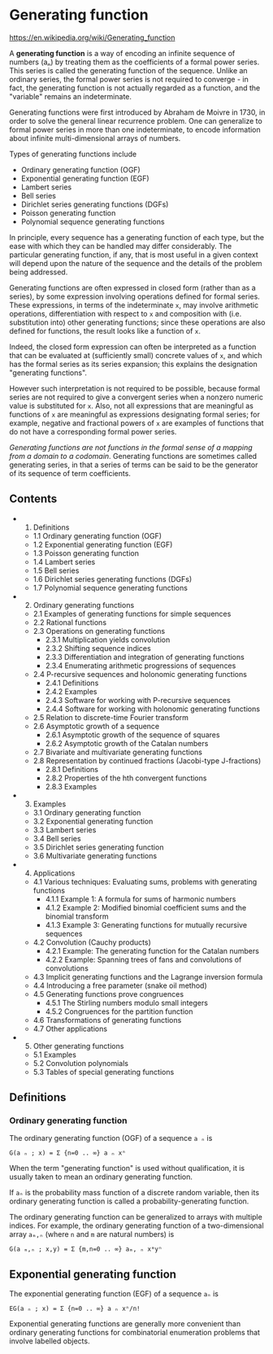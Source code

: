 # Generating function

https://en.wikipedia.org/wiki/Generating_function

A **generating function** is a way of encoding an infinite sequence of numbers (aₙ) by treating them as the coefficients of a formal power series. This series is called the generating function of the sequence. Unlike an ordinary series, the formal power series is not required to converge - in fact, the generating function is not actually regarded as a function, and the "variable" remains an indeterminate.

Generating functions were first introduced by Abraham de Moivre in 1730, in order to solve the general linear recurrence problem. One can generalize to formal power series in more than one indeterminate, to encode information about infinite multi-dimensional arrays of numbers.

Types of generating functions include
- Ordinary generating function (OGF)
- Exponential generating function (EGF)
- Lambert series
- Bell series
- Dirichlet series generating functions (DGFs)
- Poisson generating function
- Polynomial sequence generating functions

In principle, every sequence has a generating function of each type, but the ease with which they can be handled may differ considerably. The particular generating function, if any, that is most useful in a given context will depend upon the nature of the sequence and the details of the problem being addressed.

Generating functions are often expressed in closed form (rather than as a series), by some expression involving operations defined for formal series. These expressions, in terms of the indeterminate `x`, may involve arithmetic operations, differentiation with respect to `x` and composition with (i.e. substitution into) other generating functions; since these operations are also defined for functions, the result looks like a function of `x`.

Indeed, the closed form expression can often be interpreted as a function that can be evaluated at (sufficiently small) concrete values of `x`, and which has the formal series as its series expansion; this explains the designation "generating functions". 

However such interpretation is not required to be possible, because formal series are not required to give a convergent series when a nonzero numeric value is substituted for `x`. Also, not all expressions that are meaningful as functions of `x` are meaningful as expressions designating formal series; for example, negative and fractional powers of `x` are examples of functions that do not have a corresponding formal power series.

*Generating functions are not functions in the formal sense of a mapping from a domain to a codomain*. Generating functions are sometimes called generating series, in that a series of terms can be said to be the generator of its sequence of term coefficients.

## Contents

- 1. Definitions
  - 1.1 Ordinary generating function (OGF)
  - 1.2 Exponential generating function (EGF)
  - 1.3 Poisson generating function
  - 1.4 Lambert series
  - 1.5 Bell series
  - 1.6 Dirichlet series generating functions (DGFs)
  - 1.7 Polynomial sequence generating functions
- 2. Ordinary generating functions
  - 2.1 Examples of generating functions for simple sequences
  - 2.2 Rational functions
  - 2.3 Operations on generating functions
    - 2.3.1 Multiplication yields convolution
    - 2.3.2 Shifting sequence indices
    - 2.3.3 Differentiation and integration of generating functions
    - 2.3.4 Enumerating arithmetic progressions of sequences
  - 2.4 P-recursive sequences and holonomic generating functions
    - 2.4.1 Definitions
    - 2.4.2 Examples
    - 2.4.3 Software for working with P-recursive sequences
    - 2.4.4 Software for working with holonomic generating functions
  - 2.5 Relation to discrete-time Fourier transform
  - 2.6 Asymptotic growth of a sequence
    - 2.6.1 Asymptotic growth of the sequence of squares
    - 2.6.2 Asymptotic growth of the Catalan numbers
  - 2.7 Bivariate and multivariate generating functions
  - 2.8 Representation by continued fractions (Jacobi-type J-fractions)
    - 2.8.1 Definitions
    - 2.8.2 Properties of the hth convergent functions
    - 2.8.3 Examples
- 3. Examples
  - 3.1 Ordinary generating function
  - 3.2 Exponential generating function
  - 3.3 Lambert series
  - 3.4 Bell series
  - 3.5 Dirichlet series generating function
  - 3.6 Multivariate generating functions
- 4. Applications
  - 4.1 Various techniques: Evaluating sums, problems with generating functions
    - 4.1.1 Example 1: A formula for sums of harmonic numbers
    - 4.1.2 Example 2: Modified binomial coefficient sums and the binomial transform
    - 4.1.3 Example 3: Generating functions for mutually recursive sequences
  - 4.2 Convolution (Cauchy products)
    - 4.2.1 Example: The generating function for the Catalan numbers
    - 4.2.2 Example: Spanning trees of fans and convolutions of convolutions
  - 4.3 Implicit generating functions and the Lagrange inversion formula
  - 4.4 Introducing a free parameter (snake oil method)
  - 4.5 Generating functions prove congruences
    - 4.5.1 The Stirling numbers modulo small integers
    - 4.5.2 Congruences for the partition function
  - 4.6 Transformations of generating functions
  - 4.7 Other applications
- 5. Other generating functions
  - 5.1 Examples
  - 5.2 Convolution polynomials
  - 5.3 Tables of special generating functions


## Definitions

### Ordinary generating function

The ordinary generating function (OGF) of a sequence `a ₙ` is

`G(a ₙ ; x) = Σ {n=0 .. ∞} a ₙ xⁿ`

When the term "generating function" is used without qualification, it is usually taken to mean an ordinary generating function.

If `aₙ` is the probability mass function of a discrete random variable, then its ordinary generating function is called a probability-generating function.

The ordinary generating function can be generalized to arrays with multiple indices. For example, the ordinary generating function of a two-dimensional array `aₘ,ₙ` (where `n` and `m` are natural numbers) is

`G(a ₘ,ₙ ; x,y) = Σ {m,n=0 .. ∞} aₘ, ₙ xᵐyⁿ`

## Exponential generating function

The exponential generating function (EGF) of a sequence `aₙ` is

`EG(a ₙ ; x) = Σ {n=0 .. ∞} a ₙ xⁿ/n!`

Exponential generating functions are generally more convenient than ordinary generating functions for combinatorial enumeration problems that involve labelled objects.
